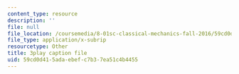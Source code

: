 ```yaml
---
content_type: resource
description: ''
file: null
file_location: /coursemedia/8-01sc-classical-mechanics-fall-2016/59cd0d415adaebefc7b37ea51c4b4455_7x62TdS0Nn0.srt
file_type: application/x-subrip
resourcetype: Other
title: 3play caption file
uid: 59cd0d41-5ada-ebef-c7b3-7ea51c4b4455
---
```

